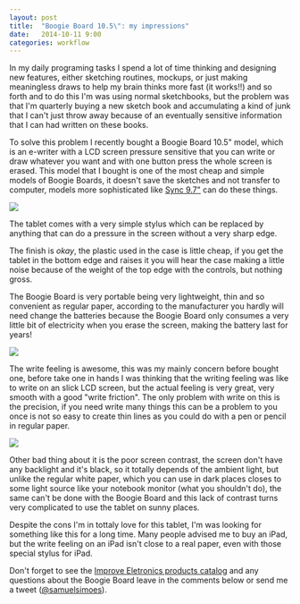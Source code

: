 ```yaml
---
layout: post
title:  "Boogie Board 10.5\": my impressions"
date:   2014-10-11 9:00
categories: workflow
---
```


In my daily programing tasks I spend a lot of time thinking and designing new features, either sketching routines, mockups, or just making meaningless draws to help my brain thinks more fast (it works!!) and so forth and to do this I'm was using normal sketchbooks, but the problem was that I'm quarterly buying a new sketch book and accumulating a kind of junk that I can't just throw away because of an eventually sensitive information that I can had written on these books.

To solve this problem I recently bought a Boogie Board 10.5" model, which is an e-writer with a LCD screen pressure sensitive that you can write or draw whatever you want and with one button press the whole screen is erased. This model that I bought is one of the most cheap and simple models of Boogie Boards, it doesn't save the sketches and not transfer to computer, models more sophisticated like [Sync 9.7"](http://www.myboogieboard.com/products/boogie-board-sync-9.html) can do these things.

<div class="image-container">
  <a href="https://s3-us-west-2.amazonaws.com/samuel-blog/boogie-board-1.jpg" target="_blank">
    <img src="https://s3-us-west-2.amazonaws.com/samuel-blog/boogie-board-1.jpg" class="image-with-shadow half-image" />
  </a>
</div>

The tablet comes with a very simple stylus which can be replaced by anything that can do a pressure in the screen without a very sharp edge.

The finish is _okay_, the plastic used in the case is little cheap, if you get the tablet in the bottom edge and raises it you will hear the case making a little noise because of the weight of the top edge with the controls, but nothing gross.

The Boogie Board is very portable being very lightweight, thin and so convenient as regular paper, according to the manufacturer you hardly will need change the batteries because the Boogie Board only consumes a very little bit of electricity when you erase the screen, making the battery last for years!

<div class="image-container">
  <a href="https://s3-us-west-2.amazonaws.com/samuel-blog/boogie-board-3.jpg" target="_blank">
    <img src="https://s3-us-west-2.amazonaws.com/samuel-blog/boogie-board-3.jpg" class="half-image image-with-shadow">
  </a>
</div>

The write feeling is awesome, this was my mainly concern before bought one, before take one in hands I was thinking that the writing feeling was like to write on an slick LCD screen, but the actual feeling is very great, very smooth with a good "write friction". The only problem with write on this is the precision, if you need write many things this can be a problem to you once is not so easy to create thin lines as you could do with a pen or pencil in regular paper.

<div class="image-container">
  <a href="https://s3-us-west-2.amazonaws.com/samuel-blog/boogie-board-2.jpg" target="_blank">
    <img src="https://s3-us-west-2.amazonaws.com/samuel-blog/boogie-board-2.jpg" class="image-with-shadow half-image" />
  </a>
</div>

Other bad thing about it is the poor screen contrast, the screen don't have any backlight and it's black, so it totally depends of the ambient light, but unlike the regular white paper, which you can use in dark places closes to some light source like your notebook monitor (what you shouldn't do), the same can't be done with the Boogie Board and this lack of contrast turns very complicated to use the tablet on sunny places.

Despite the cons I'm in tottaly love for this tablet, I'm was looking for something like this for a long time. Many people advised me to buy an iPad, but the write feeling on an iPad isn't close to a real paper, even with those special stylus for iPad.

Don't forget to see the [Improve Eletronics products catalog](http://www.myboogieboard.com/) and any questions about the Boogie Board leave in the comments below or send me a tweet ([@samuelsimoes](http://twitter.com/samuelsimoes)).
